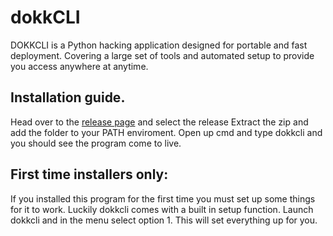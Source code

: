# dokkCLI
DOKKCLI is a Python hacking application designed for portable and fast deployment.
Covering a large set of tools and automated setup to provide you access anywhere at anytime.


## Installation guide.
Head over to the [release page](LINK-TO-BE-MADE) and select the release
Extract the zip and add the folder to your PATH enviroment.
Open up cmd and type dokkcli  and you should see the program come to live.

## First time installers only:
If you installed this program for the first time you must set up some things for it to work.
Luckily dokkcli comes with a built in setup function.
Launch dokkcli and in the menu select option 1.
This will set everything up for you.